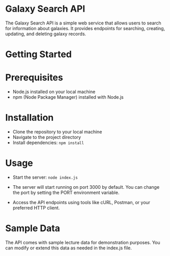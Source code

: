 # Galaxy Search API

The Galaxy Search API is a simple web service that allows users to search for information about galaxies. It provides endpoints for searching, creating, updating, and deleting galaxy records.


# Getting Started

# Prerequisites
 - Node.js installed on your local machine
 - npm (Node Package Manager) installed with Node.js

# Installation
 - Clone the repository to your local machine
 - Navigate to the project directory
 - Install dependencies: `npm install`

# Usage

- Start the server: `node index.js`

- The server will start running on port 3000 by default. You can change the port by setting the PORT environment variable.

- Access the API endpoints using tools like cURL, Postman, or your preferred HTTP client.


# Sample Data

The API comes with sample lecture data for demonstration purposes. You can modify or extend this data as needed in the index.js file.